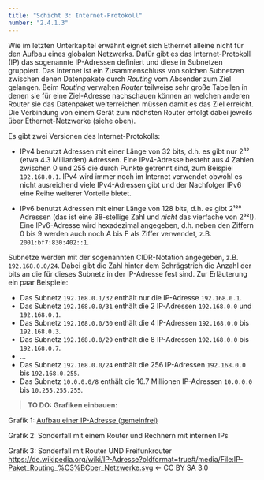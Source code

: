 ```yaml
---
title: "Schicht 3: Internet-Protokoll"
number: "2.4.1.3"
---
```


Wie im letzten Unterkapitel erwähnt eignet sich Ethernet alleine nicht für den Aufbau eines globalen Netzwerks. Dafür gibt es das Internet-Protokoll (IP) das sogenannte IP-Adressen definiert und diese in Subnetzen gruppiert. Das Internet ist ein Zusammenschluss von solchen Subnetzen zwischen denen Datenpakete durch *Routing* vom Absender zum Ziel gelangen. Beim *Routing* verwalten *Router* teilweise sehr große Tabellen in denen sie für eine Ziel-Adresse nachschauen können an welchen anderen Router sie das Datenpaket weiterreichen müssen damit es das Ziel erreicht. Die Verbindung von einem Gerät zum nächsten Router erfolgt dabei jeweils über Ethernet-Netzwerke (siehe oben).

Es gibt zwei Versionen des Internet-Protokolls:

* IPv4 benutzt Adressen mit einer Länge von 32 bits, d.h. es gibt nur 2³² (etwa 4.3 Milliarden) Adressen. Eine IPv4-Adresse besteht aus 4 Zahlen zwischen 0 und 255 die durch Punkte getrennt sind, zum Beispiel `192.168.0.1`. IPv4 wird immer noch im Internet verwendet obwohl es nicht ausreichend viele IPv4-Adressen gibt und der Nachfolger IPv6 eine Reihe weiterer Vorteile bietet.

* IPv6 benutzt Adressen mit einer Länge von 128 bits, d.h. es gibt 2¹²⁸ Adressen (das ist eine 38-stellige Zahl und *nicht* das vierfache von 2³²!). Eine IPv6-Adresse wird hexadezimal angegeben, d.h. neben den Ziffern 0 bis 9 werden auch noch A bis F als Ziffer verwendet, z.B. `2001:bf7:830:402::1`.

Subnetze werden mit der sogenannten CIDR-Notation angegeben, z.B. `192.168.0.0/24`. Dabei gibt die Zahl hinter dem Schrägstrich die Anzahl der bits an die für dieses Subnetz in der IP-Adresse fest sind. Zur Erläuterung ein paar Beispiele:

* Das Subnetz `192.168.0.1/32` enthält nur die IP-Adresse `192.168.0.1`.
* Das Subnetz `192.168.0.0/31` enthält die 2 IP-Adressen `192.168.0.0` und `192.168.0.1`.
* Das Subnetz `192.168.0.0/30` enthält die 4 IP-Adressen `192.168.0.0` bis `192.168.0.3`.
* Das Subnetz `192.168.0.0/29` enthält die 8 IP-Adressen `192.168.0.0` bis `192.168.0.7`.
* ...
* Das Subnetz `192.168.0.0/24` enthält die 256 IP-Adressen `192.168.0.0` bis `192.168.0.255`.
* Das Subnetz `10.0.0.0/8` enthält die 16.7 Millionen IP-Adressen `10.0.0.0` bis `10.255.255.255`.

> **TO DO: Grafiken einbauen:**

Grafik 1: [Aufbau einer IP-Adresse (gemeinfrei)](https://www.google.com/url?q=https://commons.wikimedia.org/wiki/File:Ipv4_address.svg?uselang%3Dde&sa=D&ust=1512041212881000&usg=AFQjCNF0X1hj2JV3c7K_f9mArT-CNEpghA)

Grafik 2: Sonderfall mit einem Router und Rechnern mit internen IPs

Grafik 3: Sonderfall mit Router UND Freifunkrouter
https://de.wikipedia.org/wiki/IP-Adresse?oldformat=true#/media/File:IP-Paket_Routing_%C3%BCber_Netzwerke.svg  ← CC BY SA 3.0
